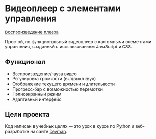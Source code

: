 # Видеоплеер с элементами управления

[Воспроизведение плеера](https://saenaru.github.io/video-player-jslib-master/)

Простой, но функциональный видеоплеер с кастомными элементами управления, созданный с использованием JavaScript и CSS.

## Функционал

- Воспроизведение/пауза видео
- Регулировка громкости (вкл/выкл звук)
- Отображение текущего времени и длительности
- Прогресс-бар с возможностью перемотки
- Полноэкранный режим
- Адаптивный интерфейс

## Цели проекта

Код написан в учебных целях — это урок в курсе по Python и веб-разработке на сайте [Devman](https://dvmn.org).